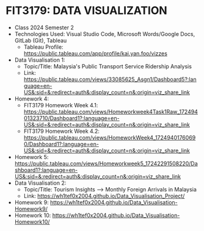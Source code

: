# FIT3179: DATA VISUALIZATION 
- Class 2024 Semester 2
- Technologies Used: Visual Studio Code, Microsoft Words/Google Docs, GitLab (Git), Tableau
    - Tableau Profile: https://public.tableau.com/app/profile/kai.yan.foo/vizzes
- Data Visualisation 1: 
    - Topic/Title: Malaysia's Public Transport Service Ridership Analysis
    - Link: https://public.tableau.com/views/33085625_Asgn1/Dashboard5?:language=en-US&:sid=&:redirect=auth&:display_count=n&:origin=viz_share_link
- Homework 4:
    - FIT3179 Homework Week 4.1: https://public.tableau.com/views/Homeworkweek4Task1Raw_17249401323710/Dashboard1?:language=en-US&:sid=&:redirect=auth&:display_count=n&:origin=viz_share_link
    - FIT3179 Homework Week 4.2: https://public.tableau.com/views/HomeworkWeek4_17249401760690/Dashboard1?:language=en-US&:sid=&:redirect=auth&:display_count=n&:origin=viz_share_link
- Homework 5: https://public.tableau.com/views/Homeworkweek5_17242291508220/Dashboard1?:language=en-US&:sid=&:redirect=auth&:display_count=n&:origin=viz_share_link
- Data Visualisation 2:
    - Topic/Title: Tourism Insights --> Monthly Foreign Arrivals in Malaysia
    - Link: https://wh1tef0x2004.github.io/Data_Visualisation_Project/	
- Homework 9: https://wh1tef0x2004.github.io/Data_Visualisation-Homework9/
- Homework 10: https://wh1tef0x2004.github.io/Data_Visualisation-Homework10/